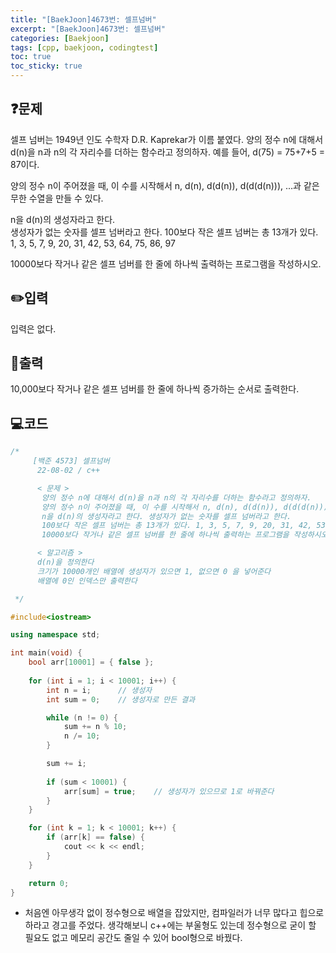 ```yaml
---
title: "[BaekJoon]4673번: 셀프넘버"
excerpt: "[BaekJoon]4673번: 셀프넘버"
categories: [Baekjoon]
tags: [cpp, baekjoon, codingtest]
toc: true
toc_sticky: true
---
```


## ❓문제

셀프 넘버는 1949년 인도 수학자 D.R. Kaprekar가 이름 붙였다. 양의 정수 n에 대해서 d(n)을 n과 n의 각 자리수를 더하는 함수라고 정의하자. 예를 들어, d(75) = 75+7+5 = 87이다.  

양의 정수 n이 주어졌을 때, 이 수를 시작해서 n, d(n), d(d(n)), d(d(d(n))), ...과 같은 무한 수열을 만들 수 있다.   

n을 d(n)의 생성자라고 한다.  
생성자가 없는 숫자를 셀프 넘버라고 한다. 100보다 작은 셀프 넘버는 총 13개가 있다. 1, 3, 5, 7, 9, 20, 31, 42, 53, 64, 75, 86, 97  

10000보다 작거나 같은 셀프 넘버를 한 줄에 하나씩 출력하는 프로그램을 작성하시오.  

## ✏️입력

입력은 없다.

## 📜출력

10,000보다 작거나 같은 셀프 넘버를 한 줄에 하나씩 증가하는 순서로 출력한다.

## 💻코드  

```cpp
/*
	 [백준 4573] 셀프넘버
	  22-08-02 / c++

	  < 문제 >
	   양의 정수 n에 대해서 d(n)을 n과 n의 각 자리수를 더하는 함수라고 정의하자.
	   양의 정수 n이 주어졌을 때, 이 수를 시작해서 n, d(n), d(d(n)), d(d(d(n))), ...과 같은 무한 수열을 만들 수 있다. 
	   n을 d(n)의 생성자라고 한다. 생성자가 없는 숫자를 셀프 넘버라고 한다.
	   100보다 작은 셀프 넘버는 총 13개가 있다. 1, 3, 5, 7, 9, 20, 31, 42, 53, 64, 75, 86, 97
	   10000보다 작거나 같은 셀프 넘버를 한 줄에 하나씩 출력하는 프로그램을 작성하시오.

	  < 알고리즘 >
	  d(n)을 정의한다
	  크기가 10000개인 배열에 생성자가 있으면 1, 없으면 0 을 넣어준다
	  배열에 0인 인덱스만 출력한다

 */

#include<iostream>

using namespace std;

int main(void) {
	bool arr[10001] = { false };
	
	for (int i = 1; i < 10001; i++) {
		int n = i;		// 생성자
		int sum = 0;	// 생성자로 만든 결과

		while (n != 0) {
			sum += n % 10;
			n /= 10;
		}

		sum += i;		
		
		if (sum < 10001) {
			arr[sum] = true;	// 생성자가 있으므로 1로 바꿔준다
		}
	}

	for (int k = 1; k < 10001; k++) {
		if (arr[k] == false) {
			cout << k << endl;
		}
	}

	return 0;
}
```  
  +  처음엔 아무생각 없이 정수형으로 배열을 잡았지만, 컴파일러가 너무 많다고 힙으로 하라고 경고를 주었다. 생각해보니 c++에는 부울형도 있는데 정수형으로 굳이 할 필요도 없고 메모리 공간도 줄일 수 있어 bool형으로 바꿨다. 